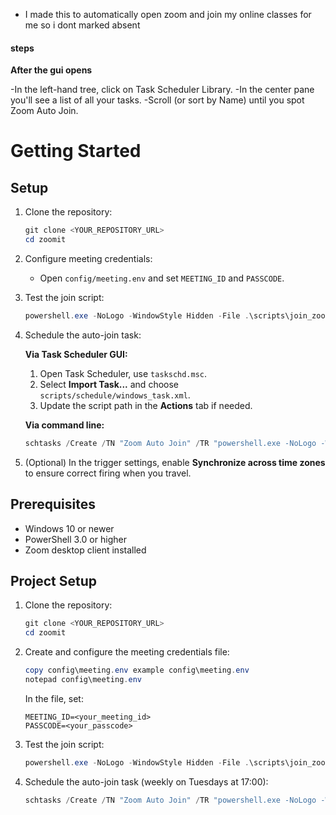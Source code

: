 - I made this to automatically open zoom and join my online classes for me so i dont marked absent 



#### steps
**After the gui opens**

-In the left-hand tree, click on Task Scheduler Library.
-In the center pane you'll see a list of all your tasks. 
-Scroll (or sort by Name) until you spot Zoom Auto Join.

# Getting Started

## Setup

1. Clone the repository:
   ```powershell
   git clone <YOUR_REPOSITORY_URL>
   cd zoomit
   ```

2. Configure meeting credentials:
   - Open `config/meeting.env` and set `MEETING_ID` and `PASSCODE`.

3. Test the join script:
   ```powershell
   powershell.exe -NoLogo -WindowStyle Hidden -File .\scripts\join_zoom.ps1
   ```

4. Schedule the auto-join task:

   **Via Task Scheduler GUI:**
   1. Open Task Scheduler, use `taskschd.msc`.
   2. Select **Import Task...** and choose `scripts/schedule/windows_task.xml`.
   3. Update the script path in the **Actions** tab if needed.

   **Via command line:**
   ```powershell
   schtasks /Create /TN "Zoom Auto Join" /TR "powershell.exe -NoLogo -WindowStyle Hidden -File C:\path\to\zoomit\scripts\join_zoom.ps1" /SC WEEKLY /D TUE /ST 17:00 /F
   ```

5. (Optional) In the trigger settings, enable **Synchronize across time zones** to ensure correct firing when you travel.

## Prerequisites

- Windows 10 or newer
- PowerShell 3.0 or higher
- Zoom desktop client installed

## Project Setup

1. Clone the repository:
   ```powershell
   git clone <YOUR_REPOSITORY_URL>
   cd zoomit
   ```
2. Create and configure the meeting credentials file:
   ```powershell
   copy config\meeting.env example config\meeting.env
   notepad config\meeting.env
   ```
   In the file, set:
   ```env
   MEETING_ID=<your_meeting_id>
   PASSCODE=<your_passcode>
   ```
3. Test the join script:
   ```powershell
   powershell.exe -NoLogo -WindowStyle Hidden -File .\scripts\join_zoom.ps1
   ```
4. Schedule the auto-join task (weekly on Tuesdays at 17:00):
   ```powershell
   schtasks /Create /TN "Zoom Auto Join" /TR "powershell.exe -NoLogo -WindowStyle Hidden -File C:\Users\RTX\Desktop\zoomit\scripts\join_zoom.ps1" /SC WEEKLY /D TUE /ST 17:00 /F
   ```
